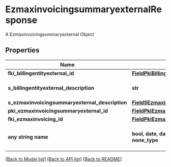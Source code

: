 # EzmaxinvoicingsummaryexternalResponse

A Ezmaxinvoicingsummaryexternal Object

## Properties
Name | Type | Description | Notes
------------ | ------------- | ------------- | -------------
**fki_billingentityexternal_id** | [**FieldPkiBillingentityexternalID**](FieldPkiBillingentityexternalID.md) |  | 
**s_billingentityexternal_description** | **str** | The description of the Billingentityexternal | 
**s_ezmaxinvoicingsummaryexternal_description** | [**FieldSEzmaxinvoicingsummaryexternalDescription**](FieldSEzmaxinvoicingsummaryexternalDescription.md) |  | 
**pki_ezmaxinvoicingsummaryexternal_id** | [**FieldPkiEzmaxinvoicingsummaryexternalID**](FieldPkiEzmaxinvoicingsummaryexternalID.md) |  | [optional] 
**fki_ezmaxinvoicing_id** | [**FieldPkiEzmaxinvoicingID**](FieldPkiEzmaxinvoicingID.md) |  | [optional] 
**any string name** | **bool, date, datetime, dict, float, int, list, str, none_type** | any string name can be used but the value must be the correct type | [optional]

[[Back to Model list]](../README.md#documentation-for-models) [[Back to API list]](../README.md#documentation-for-api-endpoints) [[Back to README]](../README.md)


